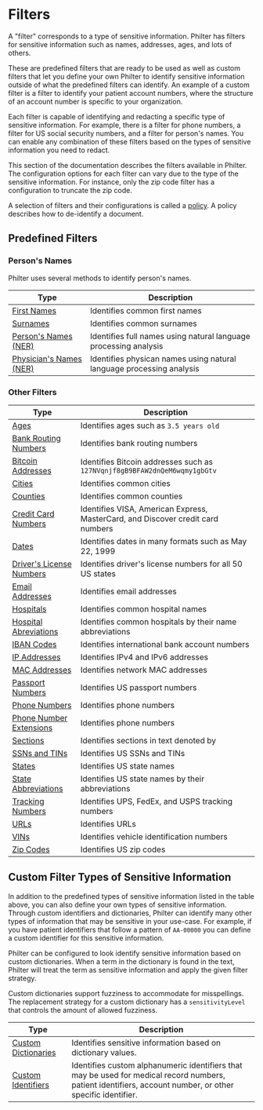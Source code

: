 # Filters

A "filter" corresponds to a type of sensitive information. Philter has filters for sensitive information such as names, addresses, ages, and lots of others.

These are predefined filters that are ready to be used as well as custom filters that let you define your own Philter to identify sensitive information outside of what the predefined filters can identify. An example of a custom filter is a filter to identify your patient account numbers, where the structure of an account number is specific to your organization.

Each filter is capable of identifying and redacting a specific type of sensitive information. For example, there is a filter for phone numbers, a filter for US social security numbers, and a filter for person's names. You can enable any combination of these filters based on the types of sensitive information you need to redact.

This section of the documentation describes the filters available in Philter. The configuration options for each filter can vary due to the type of the sensitive information. For instance, only the zip code filter has a configuration to truncate the zip code.

A selection of filters and their configurations is called a [policy](filter_policies.md). A policy describes how to de-identify a document.

## Predefined Filters

### Person's Names

Philter uses several methods to identify person's names.

| Type                                                                    | Description                                                          |
|-------------------------------------------------------------------------|----------------------------------------------------------------------|
| [First Names](filters/persons_names/first-names.md)                     | Identifies common first names                                        |
| [Surnames](filters/persons_names/surnames.md)                           | Identifies common surnames                                           |
| [Person's Names (NER)](filters/persons_names/persons-names-ner.md)      | Identifies full names using natural language processing analysis     |
| [Physician's Names (NER)](filters/persons_names/physician-names-ner.md) | Identifies physican names using natural language processing analysis |

### Other Filters

| Type                                                                                                                             | Description                                                                     |
|----------------------------------------------------------------------------------------------------------------------------------|---------------------------------------------------------------------------------|
| [Ages](filters/common_filters/ages.md)                                                                                           | Identifies ages such as `3.5 years old`                                         |
| [Bank Routing Numbers](filters/common_filters/bank-routing-numbers.md.md)                                                        | Identifies bank routing numbers                                                 |
| [Bitcoin Addresses](filters/common_filters/bitcoin-addresses.md)                                                                 | Identifies Bitcoin addresses such as `127NVqnjf8gB9BFAW2dnQeM6wqmy1gbGtv`       |
| [Cities](filters/common_filters/cities.md)                                                                                       | Identifies common cities                                                        |
| [Counties](filters/common_filters/counties.md)                                                                                   | Identifies common counties                                                      |
| [Credit Card Numbers](filters/common_filters/credit-cards.md)                                                                    | Identifies VISA, American Express, MasterCard, and Discover credit card numbers |
| [Dates](filters/common_filters/dates.md)                                                                                         | Identifies dates in many formats such as May 22, 1999                           |
| [Driver's License Numbers](filters/common_filters/drivers-license-numbers.md)                                                    | Identifies driver's license numbers for all 50 US states                        |
| [Email Addresses](filters/common_filters/email-addresses.md)                                                                     | Identifies email addresses                                                      |
| [Hospitals](filters/locations/hospitals.md)                                                                                      | Identifies common hospital names                                                |
| [Hospital Abreviations](filters/locations/hospital-abbreviations.md)                                                             | Identifies common hospitals by their name abbreviations                         |
| [IBAN Codes](filters/common_filters/iban-codes.md)                                                                               | Identifies international bank account numbers                                   |
| [IP Addresses](filters/common_filters/ip-addresses.md)                                                                           | Identifies IPv4 and IPv6 addresses                                              |
| [MAC Addresses](filters/common_filters/mac-addresses.md)                                                                         | Identifies network MAC addresses                                                |
| [Passport Numbers](filters/common_filters/passport-numbers.md)                                                                   | Identifies US passport numbers                                                  |
| [Phone Numbers](filters/common_filters/phone-numbers.md)                                                                         | Identifies phone numbers                                                        |
| [Phone Number Extensions](filters/common_filters/phone-number-extensions.md)                                                     | Identifies phone numbers                                                        |
| [Sections](filters/common_filters/sections.md)                                                                                   | Identifies sections in text denoted by                                          |
| [SSNs and TINs](filters/common_filters/ssns-and-tins.md)                                                                         | Identifies US SSNs and TINs                                                     |
| [States](filters/locations/states.md)                 | Identifies US state names                                    |
| [State Abbreviations](filters/locations/state-abbreviations.md) | Identifies US state names by their abbreviations                                |
| [Tracking Numbers](filters/common_filters/tracking-numbers.md)                                                                   | Identifies UPS, FedEx, and USPS tracking numbers                                |
| [URLs](filters/common_filters/urls.md)                                                                                           | Identifies URLs                                                                 |
| [VINs](filters/common_filters/vins.md)                                                                                           | Identifies vehicle identification numbers                                       |
| [Zip Codes](filters/common_filters/zip-codes.md)                                                                                 | Identifies US zip codes                                                         |

## Custom Filter Types of Sensitive Information

In addition to the predefined types of sensitive information listed in the table above, you can also define your own types of sensitive information. Through custom identifiers and dictionaries, Philter can identify many other types of information that may be sensitive in your use-case. For example, if you have patient identifiers that follow a pattern of `AA-00000` you can define a custom identifier for this sensitive information.

Philter can be configured to look identify sensitive information based on custom dictionaries. When a term in the dictionary is found in the text, Philter will treat the term as sensitive information and apply the given filter strategy.

Custom dictionaries support fuzziness to accommodate for misspellings. The replacement strategy for a custom dictionary has a `sensitivityLevel` that controls the amount of allowed fuzziness.

| Type                                                        | Description                                                                                                                                                |
|-------------------------------------------------------------| ---------------------------------------------------------------------------------------------------------------------------------------------------------- |
| [Custom Dictionaries](filters/custom_filters/dictionary.md) | Identifies sensitive information based on dictionary values.                                                                                               |
| [Custom Identifiers](filters/custom_filters/identifier.md)                         | Identifies custom alphanumeric identifiers that may be used for medical record numbers, patient identifiers, account number, or other specific identifier. |

